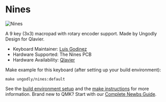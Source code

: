 # Nines

![Nines](https://i.imgur.com/zNnmPV9.jpg)

A 9 key (3x3) macropad with rotary encoder support.
Made by Ungodly Design for Qlavier.

* Keyboard Maintainer: [Luis Godinez](https://github.com/luis-Godinez)
* Hardware Supported: The Nines PCB
* Hardware Availability: [Qlavier](https://www.qlavier.com/shop/)

Make example for this keyboard (after setting up your build environment):

    make ungodly/nines:default

See the [build environment setup](https://docs.qmk.fm/#/getting_started_build_tools) and the [make instructions](https://docs.qmk.fm/#/getting_started_make_guide) for more information. Brand new to QMK? Start with our [Complete Newbs Guide](https://docs.qmk.fm/#/newbs).
